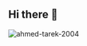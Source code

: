 ## Hi there 👋

<img src="https://komarev.com/ghpvc/?username=ahmed-tarek-2004&label=Profile%20views-1000&color=0e75b6&style=flat" alt="ahmed-tarek-2004" />
<!--
**ahmed-tarek2023/ahmed-tarek2023** is a ✨ _special_ ✨ repository because its `README.md` (this file) appears on your GitHub profile.

Here are some ideas to get you started:

- 🔭 I’m currently working on ...
- 🌱 I’m currently learning ...
- 👯 I’m looking to collaborate on ...
- 🤔 I’m looking for help with ...
- 💬 Ask me about ...
- 📫 How to reach me: ...
- 😄 Pronouns: ...
- ⚡ Fun fact: ...
-->
